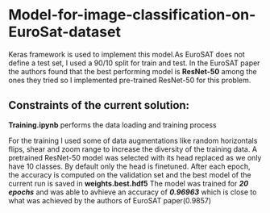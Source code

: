 # Model-for-image-classification-on-EuroSat-dataset

Keras framework is used to implement this model.As EuroSAT does not define a test set, I used a 90/10 split for train and test. In the EuroSAT paper the authors found that the best performing model is **ResNet-50** among the ones they tried so I implemented pre-trained ResNet-50 for this problem.

## Constraints of the current solution:
**Training.ipynb** performs the data loading and training process

For the training I used some of data augmentations like random horizontals flips, shear and zoom range to increase the diversity of the training data. A pretrained ResNet-50 model was selected with its head replaced as we only have 10 classes. By default only the head is finetuned. 
After each epoch, the accuracy is computed on the validation set and the best model of the current run is saved in **weights.best.hdf5**
The model was trained for ***20 epochs*** and was able to avhieve an accuracy of ***0.96963*** which is close to what was achieved by the authors of EuroSAT paper(0.9857)
